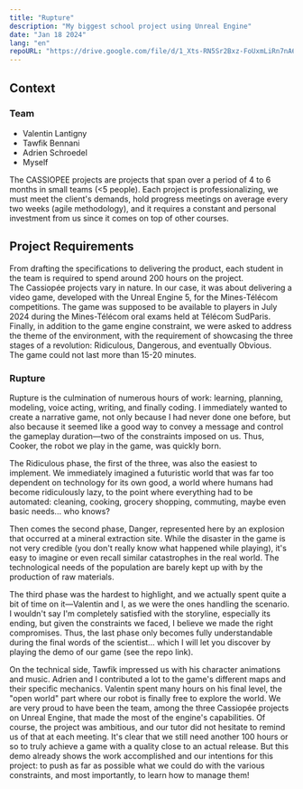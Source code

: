 ```yaml
---
title: "Rupture"
description: "My biggest school project using Unreal Engine"
date: "Jan 18 2024"
lang: "en"
repoURL: "https://drive.google.com/file/d/1_Xts-RN5Sr2Bxz-FoUxmLiRn7nA6cLgB/view?usp=sharing"
---
```


## Context

### Team

- Valentin Lantigny
- Tawfik Bennani
- Adrien Schroedel
- Myself

The CASSIOPEE projects are projects that span over a period of 4 to 6 months in small teams (<5 people). Each project is professionalizing, we must meet the client's demands, hold progress meetings on average every two weeks (agile methodology), and it requires a constant and personal investment from us since it comes on top of other courses.

## Project Requirements

From drafting the specifications to delivering the product, each student in the team is required to spend around 200 hours on the project.  
The Cassiopée projects vary in nature. In our case, it was about delivering a video game, developed with the Unreal Engine 5, for the Mines-Télécom competitions. The game was supposed to be available to players in July 2024 during the Mines-Télécom oral exams held at Télécom SudParis.  
Finally, in addition to the game engine constraint, we were asked to address the theme of the environment, with the requirement of showcasing the three stages of a revolution: Ridiculous, Dangerous, and eventually Obvious.  
The game could not last more than 15-20 minutes.

### Rupture

Rupture is the culmination of numerous hours of work: learning, planning, modeling, voice acting, writing, and finally coding. I immediately wanted to create a narrative game, not only because I had never done one before, but also because it seemed like a good way to convey a message and control the gameplay duration—two of the constraints imposed on us. Thus, Cooker, the robot we play in the game, was quickly born.

The Ridiculous phase, the first of the three, was also the easiest to implement. We immediately imagined a futuristic world that was far too dependent on technology for its own good, a world where humans had become ridiculously lazy, to the point where everything had to be automated: cleaning, cooking, grocery shopping, commuting, maybe even basic needs... who knows?

Then comes the second phase, Danger, represented here by an explosion that occurred at a mineral extraction site. While the disaster in the game is not very credible (you don't really know what happened while playing), it's easy to imagine or even recall similar catastrophes in the real world. The technological needs of the population are barely kept up with by the production of raw materials.

The third phase was the hardest to highlight, and we actually spent quite a bit of time on it—Valentin and I, as we were the ones handling the scenario. I wouldn't say I'm completely satisfied with the storyline, especially its ending, but given the constraints we faced, I believe we made the right compromises. Thus, the last phase only becomes fully understandable during the final words of the scientist... which I will let you discover by playing the demo of our game (see the repo link).

On the technical side, Tawfik impressed us with his character animations and music. Adrien and I contributed a lot to the game's different maps and their specific mechanics. Valentin spent many hours on his final level, the "open world" part where our robot is finally free to explore the world. We are very proud to have been the team, among the three Cassiopée projects on Unreal Engine, that made the most of the engine's capabilities. Of course, the project was ambitious, and our tutor did not hesitate to remind us of that at each meeting. It's clear that we still need another 100 hours or so to truly achieve a game with a quality close to an actual release. But this demo already shows the work accomplished and our intentions for this project: to push as far as possible what we could do with the various constraints, and most importantly, to learn how to manage them!

